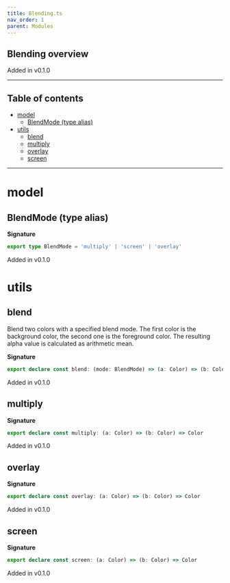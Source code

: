 ```yaml
---
title: Blending.ts
nav_order: 1
parent: Modules
---
```


## Blending overview

Added in v0.1.0

---

<h2 class="text-delta">Table of contents</h2>

- [model](#model)
  - [BlendMode (type alias)](#blendmode-type-alias)
- [utils](#utils)
  - [blend](#blend)
  - [multiply](#multiply)
  - [overlay](#overlay)
  - [screen](#screen)

---

# model

## BlendMode (type alias)

**Signature**

```ts
export type BlendMode = 'multiply' | 'screen' | 'overlay'
```

Added in v0.1.0

# utils

## blend

Blend two colors with a specified blend mode. The first color is the
background color, the second one is the foreground color. The resulting
alpha value is calculated as arithmetic mean.

**Signature**

```ts
export declare const blend: (mode: BlendMode) => (a: Color) => (b: Color) => Color
```

Added in v0.1.0

## multiply

**Signature**

```ts
export declare const multiply: (a: Color) => (b: Color) => Color
```

Added in v0.1.0

## overlay

**Signature**

```ts
export declare const overlay: (a: Color) => (b: Color) => Color
```

Added in v0.1.0

## screen

**Signature**

```ts
export declare const screen: (a: Color) => (b: Color) => Color
```

Added in v0.1.0

